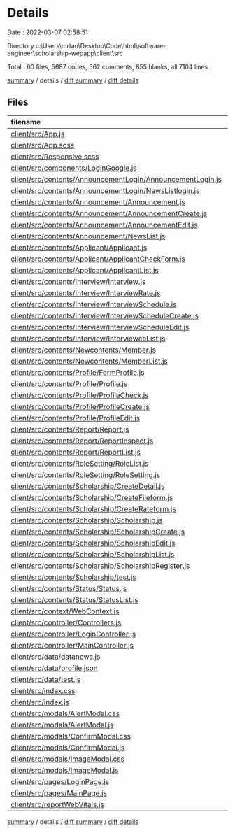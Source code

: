 # Details

Date : 2022-03-07 02:58:51

Directory c:\Users\mrtan\Desktop\Code\html\software-engineer\scholarship-wepapp\client\src

Total : 60 files,  5687 codes, 562 comments, 855 blanks, all 7104 lines

[summary](results.md) / details / [diff summary](diff.md) / [diff details](diff-details.md)

## Files
| filename | language | code | comment | blank | total |
| :--- | :--- | ---: | ---: | ---: | ---: |
| [client/src/App.js](/client/src/App.js) | JavaScript | 21 | 0 | 3 | 24 |
| [client/src/App.scss](/client/src/App.scss) | SCSS | 1,384 | 87 | 216 | 1,687 |
| [client/src/Responsive.scss](/client/src/Responsive.scss) | SCSS | 52 | 1 | 12 | 65 |
| [client/src/components/LoginGoogle.js](/client/src/components/LoginGoogle.js) | JavaScript | 170 | 3 | 17 | 190 |
| [client/src/contents/AnnouncementLogin/AnnouncementLogin.js](/client/src/contents/AnnouncementLogin/AnnouncementLogin.js) | JavaScript | 23 | 0 | 4 | 27 |
| [client/src/contents/AnnouncementLogin/NewsListlogin.js](/client/src/contents/AnnouncementLogin/NewsListlogin.js) | JavaScript | 60 | 0 | 13 | 73 |
| [client/src/contents/Announcement/Announcement.js](/client/src/contents/Announcement/Announcement.js) | JavaScript | 33 | 0 | 6 | 39 |
| [client/src/contents/Announcement/AnnouncementCreate.js](/client/src/contents/Announcement/AnnouncementCreate.js) | JavaScript | 176 | 8 | 10 | 194 |
| [client/src/contents/Announcement/AnnouncementEdit.js](/client/src/contents/Announcement/AnnouncementEdit.js) | JavaScript | 152 | 1 | 20 | 173 |
| [client/src/contents/Announcement/NewsList.js](/client/src/contents/Announcement/NewsList.js) | JavaScript | 81 | 2 | 13 | 96 |
| [client/src/contents/Applicant/Applicant.js](/client/src/contents/Applicant/Applicant.js) | JavaScript | 50 | 0 | 5 | 55 |
| [client/src/contents/Applicant/ApplicantCheckForm.js](/client/src/contents/Applicant/ApplicantCheckForm.js) | JavaScript | 291 | 0 | 39 | 330 |
| [client/src/contents/Applicant/ApplicantList.js](/client/src/contents/Applicant/ApplicantList.js) | JavaScript | 39 | 4 | 14 | 57 |
| [client/src/contents/Interview/Interview.js](/client/src/contents/Interview/Interview.js) | JavaScript | 49 | 0 | 7 | 56 |
| [client/src/contents/Interview/InterviewRate.js](/client/src/contents/Interview/InterviewRate.js) | JavaScript | 114 | 9 | 19 | 142 |
| [client/src/contents/Interview/InterviewSchedule.js](/client/src/contents/Interview/InterviewSchedule.js) | JavaScript | 54 | 0 | 7 | 61 |
| [client/src/contents/Interview/InterviewScheduleCreate.js](/client/src/contents/Interview/InterviewScheduleCreate.js) | JavaScript | 8 | 0 | 5 | 13 |
| [client/src/contents/Interview/InterviewScheduleEdit.js](/client/src/contents/Interview/InterviewScheduleEdit.js) | JavaScript | 8 | 0 | 5 | 13 |
| [client/src/contents/Interview/IntervieweeList.js](/client/src/contents/Interview/IntervieweeList.js) | JavaScript | 61 | 6 | 14 | 81 |
| [client/src/contents/Newcontents/Member.js](/client/src/contents/Newcontents/Member.js) | JavaScript | 38 | 0 | 11 | 49 |
| [client/src/contents/Newcontents/MemberList.js](/client/src/contents/Newcontents/MemberList.js) | JavaScript | 45 | 3 | 15 | 63 |
| [client/src/contents/Profile/FormProfile.js](/client/src/contents/Profile/FormProfile.js) | JavaScript | 151 | 101 | 18 | 270 |
| [client/src/contents/Profile/Profile.js](/client/src/contents/Profile/Profile.js) | JavaScript | 102 | 1 | 12 | 115 |
| [client/src/contents/Profile/ProfileCheck.js](/client/src/contents/Profile/ProfileCheck.js) | JavaScript | 68 | 0 | 13 | 81 |
| [client/src/contents/Profile/ProfileCreate.js](/client/src/contents/Profile/ProfileCreate.js) | JavaScript | 180 | 100 | 15 | 295 |
| [client/src/contents/Profile/ProfileEdit.js](/client/src/contents/Profile/ProfileEdit.js) | JavaScript | 195 | 98 | 23 | 316 |
| [client/src/contents/Report/Report.js](/client/src/contents/Report/Report.js) | JavaScript | 57 | 0 | 5 | 62 |
| [client/src/contents/Report/ReportInspect.js](/client/src/contents/Report/ReportInspect.js) | JavaScript | 68 | 0 | 9 | 77 |
| [client/src/contents/Report/ReportList.js](/client/src/contents/Report/ReportList.js) | JavaScript | 23 | 0 | 3 | 26 |
| [client/src/contents/RoleSetting/RoleList.js](/client/src/contents/RoleSetting/RoleList.js) | JavaScript | 68 | 0 | 12 | 80 |
| [client/src/contents/RoleSetting/RoleSetting.js](/client/src/contents/RoleSetting/RoleSetting.js) | JavaScript | 35 | 0 | 9 | 44 |
| [client/src/contents/Scholarship/CreateDetail.js](/client/src/contents/Scholarship/CreateDetail.js) | JavaScript | 111 | 5 | 21 | 137 |
| [client/src/contents/Scholarship/CreateFileform.js](/client/src/contents/Scholarship/CreateFileform.js) | JavaScript | 86 | 0 | 9 | 95 |
| [client/src/contents/Scholarship/CreateRateform.js](/client/src/contents/Scholarship/CreateRateform.js) | JavaScript | 87 | 0 | 7 | 94 |
| [client/src/contents/Scholarship/Scholarship.js](/client/src/contents/Scholarship/Scholarship.js) | JavaScript | 36 | 0 | 8 | 44 |
| [client/src/contents/Scholarship/ScholarshipCreate.js](/client/src/contents/Scholarship/ScholarshipCreate.js) | JavaScript | 57 | 14 | 18 | 89 |
| [client/src/contents/Scholarship/ScholarshipEdit.js](/client/src/contents/Scholarship/ScholarshipEdit.js) | JavaScript | 289 | 13 | 43 | 345 |
| [client/src/contents/Scholarship/ScholarshipList.js](/client/src/contents/Scholarship/ScholarshipList.js) | JavaScript | 135 | 3 | 25 | 163 |
| [client/src/contents/Scholarship/ScholarshipRegister.js](/client/src/contents/Scholarship/ScholarshipRegister.js) | JavaScript | 295 | 1 | 33 | 329 |
| [client/src/contents/Scholarship/test.js](/client/src/contents/Scholarship/test.js) | JavaScript | 7 | 0 | 2 | 9 |
| [client/src/contents/Status/Status.js](/client/src/contents/Status/Status.js) | JavaScript | 23 | 0 | 3 | 26 |
| [client/src/contents/Status/StatusList.js](/client/src/contents/Status/StatusList.js) | JavaScript | 46 | 4 | 9 | 59 |
| [client/src/context/WebContext.js](/client/src/context/WebContext.js) | JavaScript | 43 | 0 | 8 | 51 |
| [client/src/controller/Controllers.js](/client/src/controller/Controllers.js) | JavaScript | 22 | 1 | 5 | 28 |
| [client/src/controller/LoginController.js](/client/src/controller/LoginController.js) | JavaScript | 22 | 0 | 5 | 27 |
| [client/src/controller/MainController.js](/client/src/controller/MainController.js) | JavaScript | 74 | 2 | 9 | 85 |
| [client/src/data/datanews.js](/client/src/data/datanews.js) | JavaScript | 24 | 0 | 3 | 27 |
| [client/src/data/profile.json](/client/src/data/profile.json) | JSON | 41 | 0 | 1 | 42 |
| [client/src/data/test.js](/client/src/data/test.js) | JavaScript | 11 | 0 | 3 | 14 |
| [client/src/index.css](/client/src/index.css) | CSS | 12 | 0 | 2 | 14 |
| [client/src/index.js](/client/src/index.js) | JavaScript | 13 | 3 | 6 | 22 |
| [client/src/modals/AlertModal.css](/client/src/modals/AlertModal.css) | CSS | 0 | 30 | 4 | 34 |
| [client/src/modals/AlertModal.js](/client/src/modals/AlertModal.js) | JavaScript | 34 | 0 | 4 | 38 |
| [client/src/modals/ConfirmModal.css](/client/src/modals/ConfirmModal.css) | CSS | 0 | 48 | 1 | 49 |
| [client/src/modals/ConfirmModal.js](/client/src/modals/ConfirmModal.js) | JavaScript | 23 | 11 | 4 | 38 |
| [client/src/modals/ImageModal.css](/client/src/modals/ImageModal.css) | CSS | 36 | 0 | 5 | 41 |
| [client/src/modals/ImageModal.js](/client/src/modals/ImageModal.js) | JavaScript | 26 | 0 | 2 | 28 |
| [client/src/pages/LoginPage.js](/client/src/pages/LoginPage.js) | JavaScript | 44 | 0 | 9 | 53 |
| [client/src/pages/MainPage.js](/client/src/pages/MainPage.js) | JavaScript | 222 | 3 | 30 | 255 |
| [client/src/reportWebVitals.js](/client/src/reportWebVitals.js) | JavaScript | 12 | 0 | 2 | 14 |

[summary](results.md) / details / [diff summary](diff.md) / [diff details](diff-details.md)